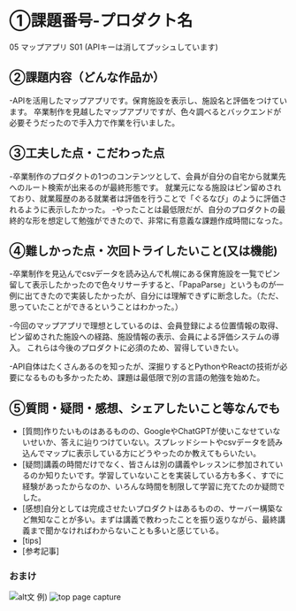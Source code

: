 # ①課題番号-プロダクト名
05 マップアプリ S01  (APIキーは消してプッシュしています)


## ②課題内容（どんな作品か）
-APIを活用したマップアプリです。保育施設を表示し、施設名と評価をつけています。
卒業制作を見越したマップアプリですが、色々調べるとバックエンドが必要そうだったので手入力で作業を行いました。


## ③工夫した点・こだわった点
-卒業制作のプロダクトの1つのコンテンツとして、会員が自分の自宅から就業先へのルート検索が出来るのが最終形態です。
就業元になる施設はピン留めされており、就業履歴のある就業者は評価を行うことで「ぐるなび」のように評価されるように表示したかった。
-やったことは最低限だが、自分のプロダクトの最終的な形を想定して勉強ができたので、非常に有意義な課題作成時間になった。

## ④難しかった点・次回トライしたいこと(又は機能)
-卒業制作を見込んでcsvデータを読み込んで札幌にある保育施設を一覧でピン留して表示したかったので色々リサーチすると、「PapaParse」というものが一例に出てきたので実装したかったが、自分には理解できずに断念した。（ただ、思っていたことができるということはわかった。）

-今回のマップアプリで理想としているのは、会員登録による位置情報の取得、ピン留めされた施設への経路、施設情報の表示、会員による評価システムの導入。
これらは今後のプロダクトに必須のため、習得していきたい。

-API自体はたくさんあるのを知ったが、深掘りするとPythonやReactの技術が必要になるものも多かったため、課題は最低限で別の言語の勉強を始めた。

## ⑤質問・疑問・感想、シェアしたいこと等なんでも
- [質問]作りたいものはあるものの、GoogleやChatGPTが使いこなせていないせいか、答えに辿りつけていない。スプレッドシートやcsvデータを読み込んでマップに表示している方にどうやったのか教えてもらいたい。
- [疑問]講義の時間だけでなく、皆さんは別の講義やレッスンに参加されているのか知りたいです。学習していないことを実装している方も多く、すでに経験があったからなのか、いろんな時間を制限して学習に充てたのか疑問でした。
- [感想]自分としては完成させたいプロダクトはあるものの、サーバー構築など無知なことが多い。まずは講義で教わったことを振り返りながら、最終講義まで聞かなければわからないことも多いと感じている。
- [tips]
- [参考記事]


### おまけ

![alt文](画像URL)
例)
![top page capture](./src/capture1.png)
​
